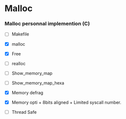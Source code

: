 # Malloc

### Malloc personnal implemention (C)

- [ ] Makefile

- [x] malloc
- [x] Free
- [ ] realloc
- [ ] Show_memory_map

- [ ] Show_memory_map_hexa
- [x] Memory defrag
- [x] Memory opti + 8bits aligned + Limited syscall number.
- [ ] Thread Safe
